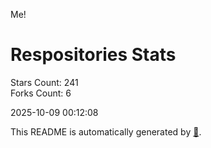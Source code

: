 Me!

# Respositories Stats
Stars Count: 241  
Forks Count: 6

2025-10-09 00:12:08  

This README is automatically generated by [🐰](https://github.com/rnitta/rnitta).
